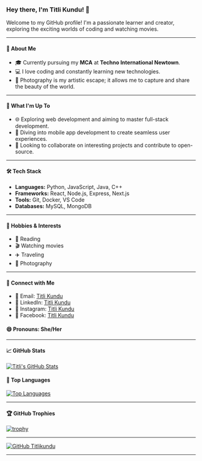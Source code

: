### Hey there, I'm Titli Kundu! 👋

Welcome to my GitHub profile! I'm a passionate learner and creator, exploring the exciting worlds of coding and watching movies.

---

#### 🚀 About Me
- 🎓 Currently pursuing my **MCA** at **Techno International Newtown**.
- 💻 I love coding and constantly learning new technologies.
- 📸 Photography is my artistic escape; it allows me to capture and share the beauty of the world.

---

#### 🌱 What I'm Up To
- 🌐 Exploring web development and aiming to master full-stack development.
- 📱 Diving into mobile app development to create seamless user experiences.
- 🤝 Looking to collaborate on interesting projects and contribute to open-source.

---

#### 🛠️ Tech Stack
- **Languages:** Python, JavaScript, Java, C++
- **Frameworks:** React, Node.js, Express, Next.js
- **Tools:** Git, Docker, VS Code
- **Databases:** MySQL, MongoDB

---

#### 🎨 Hobbies & Interests
- 📖 Reading
- 🎬 Watching movies
- ✈️ Traveling
- 📸 Photography

---

#### 💬 Connect with Me
- 📧 Email: [Titli Kundu](mailto:titlikundu91@gmail.com)
- 💼 LinkedIn: [Titli Kundu](https://www.linkedin.com/in/titli-kundu-0417a6271?utm_source=share&utm_campaign=share_via&utm_content=profile&utm_medium=android_app)
- 📸 Instagram: [Titli Kundu](https://www.instagram.com/iamtitlikundu?igshid=MWVjZmdwMm93NGk3Yg==)
- 👤 Facebook: [Titli Kundu](https://www.facebook.com/magha.kundu.1?mibextid=ZbWKwL)

#### 😄 Pronouns: She/Her

---

#### 📈 GitHub Stats
[![Titli's GitHub Stats](https://github-readme-stats.vercel.app/api?username=Titlikundu&show_icons=true&theme=radical)](https://github.com/Titlikundu)

#### 🌟 Top Languages
[![Top Languages](https://github-readme-stats.vercel.app/api/top-langs/?username=Titlikundu&layout=compact&theme=radical)](https://github.com/Titlikundu)

---

#### 🏆 GitHub Trophies
[![trophy](https://github-profile-trophy.vercel.app/?username=Titlikundu&theme=radical)](https://github.com/Titlikundu)

---

[![GitHub Titlikundu](https://img.shields.io/github/followers/Titlikundu?label=follow&style=social)](https://github.com/Titlikundu)

---
